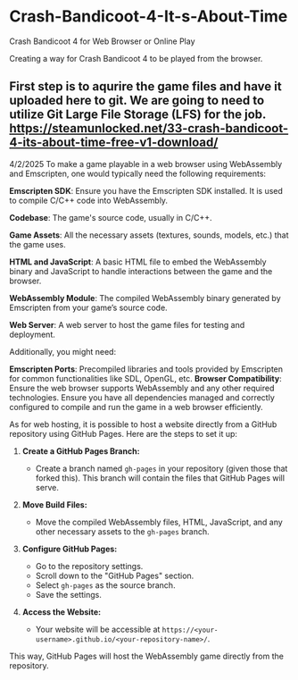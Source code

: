 # Crash-Bandicoot-4-It-s-About-Time
Crash Bandicoot 4 for Web Browser or Online Play

Creating a way for Crash Bandicoot 4 to be played from the browser.

First step is to aqurire the game files and have it uploaded here to git. We are going to need to utilize Git Large File Storage (LFS) for the job.
https://steamunlocked.net/33-crash-bandicoot-4-its-about-time-free-v1-download/
--------------------
4/2/2025 
To make a game playable in a web browser using WebAssembly and Emscripten, one would typically need the following requirements:

**Emscripten SDK**: 
Ensure you have the Emscripten SDK installed. It is used to compile C/C++ code into WebAssembly.

**Codebase**:
The game's source code, usually in C/C++.

**Game Assets**:
All the necessary assets (textures, sounds, models, etc.) that the game uses.

**HTML and JavaScript**: 
A basic HTML file to embed the WebAssembly binary and JavaScript to handle interactions between the game and the browser.

**WebAssembly Module**: 
The compiled WebAssembly binary generated by Emscripten from your game’s source code.

**Web Server**: 
A web server to host the game files for testing and deployment.

Additionally, you might need:

**Emscripten Ports**: Precompiled libraries and tools provided by Emscripten for common functionalities like SDL, OpenGL, etc.
**Browser Compatibility**: Ensure the web browser supports WebAssembly and any other required technologies.
Ensure you have all dependencies managed and correctly configured to compile and run the game in a web browser efficiently.

As for web hosting, it is possible to host a website directly from a GitHub repository using GitHub Pages. Here are the steps to set it up:

1. **Create a GitHub Pages Branch:**
   - Create a branch named `gh-pages` in your repository (given those that forked this). This branch will contain the files that GitHub Pages will serve.

2. **Move Build Files:**
   - Move the compiled WebAssembly files, HTML, JavaScript, and any other necessary assets to the `gh-pages` branch.

3. **Configure GitHub Pages:**
   - Go to the repository settings.
   - Scroll down to the "GitHub Pages" section.
   - Select `gh-pages` as the source branch.
   - Save the settings.

4. **Access the Website:**
   - Your website will be accessible at `https://<your-username>.github.io/<your-repository-name>/`.

This way, GitHub Pages will host the WebAssembly game directly from the repository.
